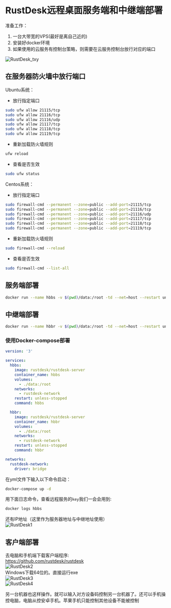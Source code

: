 # RustDesk远程桌面服务端和中继端部署

准备工作：  
1. 一台大带宽的VPS(最好是离自己近的)  
2. 安装好docker环境   
3. 如果使用的云服务有控制台策略，则需要在云服务控制台放行对应的端口

![RustDesk_txy](https://github.com/user-attachments/assets/7f601a8a-c440-4358-82f8-9874a8688a6d)  

## 在服务器防火墙中放行端口
Ubuntu系统：
- 放行指定端口
```bash
sudo ufw allow 21115/tcp
sudo ufw allow 21116/tcp
sudo ufw allow 21116/udp
sudo ufw allow 21117/tcp
sudo ufw allow 21118/tcp
sudo ufw allow 21119/tcp
```
- 重新加载防火墙规则
```bash
ufw reload
```
- 查看是否生效
```bash
sudo ufw status
```

Centos系统：
- 放行指定端口
```bash
sudo firewall-cmd --permanent --zone=public --add-port=21115/tcp
sudo firewall-cmd --permanent --zone=public --add-port=21116/tcp
sudo firewall-cmd --permanent --zone=public --add-port=21116/udp
sudo firewall-cmd --permanent --zone=public --add-port=21117/tcp
sudo firewall-cmd --permanent --zone=public --add-port=21118/tcp
sudo firewall-cmd --permanent --zone=public --add-port=21119/tcp
```
- 重新加载防火墙规则
```bash
sudo firewall-cmd --reload
```
- 查看是否生效
```bash
sudo firewall-cmd --list-all
```

## 服务端部署
```bash
docker run --name hbbs -v $(pwd)/data:/root -td --net=host --restart unless-stopped rustdesk/rustdesk-server hbbs
```

## 中继端部署
```bash
docker run --name hbbr -v $(pwd)/data:/root -td --net=host --restart unless-stopped rustdesk/rustdesk-server hbbr
```

### 使用Docker-compose部署
```yml
version: '3'

services:
  hbbs:
    image: rustdesk/rustdesk-server
    container_name: hbbs
    volumes:
      - ./data:/root
    networks:
      - rustdesk-network
    restart: unless-stopped
    command: hbbs

  hbbr:
    image: rustdesk/rustdesk-server
    container_name: hbbr
    volumes:
      - ./data:/root
    networks:
      - rustdesk-network
    restart: unless-stopped
    command: hbbr

networks:
  rustdesk-network:
    driver: bridge
```
在yml文件下输入以下命令启动：
```bash
docker-compose up -d
```

用下面日志命令，查看远程服务的`key`我们一会会用到:  
```bash
docker logs hbbs
```
还有IP地址（这里作为服务器地址与中继地址使用）  
![RustDesk1](https://github.com/user-attachments/assets/cbbc72af-4878-41b3-a572-a85585191ab3)

## 客户端部署
去电脑和手机端下载客户端程序:  
https://github.com/rustdesk/rustdesk  
![RustDesk2](https://github.com/user-attachments/assets/337bc549-3663-4fc1-972b-64145555aa06)  
Windows下载64位的。直接运行exe  
![RustDesk3](https://github.com/user-attachments/assets/9fdec970-8194-4b00-be94-3cbfeed4262f)  
![RustDesk4](https://github.com/user-attachments/assets/718390cf-6d65-4d01-9e19-2ef82cb9088d)  

另一台机器也这样操作。就可以输入对方设备码控制另一台机器了。还可以手机操控电脑，电脑从控安卓手机。苹果手机只能控制其他设备不能被控制  
